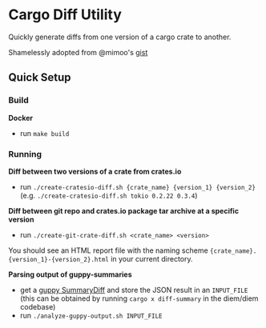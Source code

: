 # Cargo Diff Utility

Quickly generate diffs from one version of a cargo crate to another.

Shamelessly adopted from @mimoo's [gist](https://gist.github.com/mimoo/fb88d33889d236d937fa1c6946698341)

## Quick Setup

### Build

**Docker**
- run `make build`

### Running

**Diff between two versions of a crate from crates.io**
- run `./create-cratesio-diff.sh {crate_name} {version_1} {version_2}` (e.g. `./create-cratesio-diff.sh tokio 0.2.22 0.3.4`)

**Diff between git repo and crates.io package tar archive at a specific version**
- run `./create-git-crate-diff.sh <crate_name> <version>`

You should see an HTML report file with the naming scheme `{crate_name}.{version_1}-{version_2}.html` in your current directory.

**Parsing output of guppy-summaries**
- get a [guppy SummaryDiff](https://github.com/facebookincubator/cargo-guppy/) and store the JSON result in an `INPUT_FILE` (this can be obtained by running `cargo x diff-summary` in the diem/diem codebase)
- run `./analyze-guppy-output.sh INPUT_FILE` 
